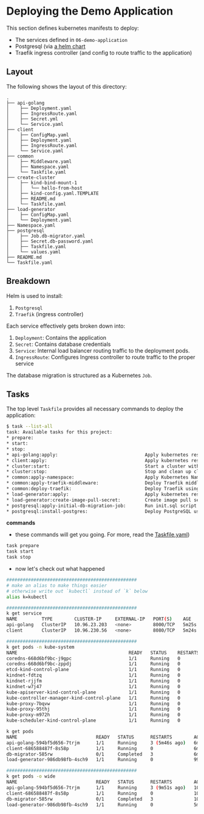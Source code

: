 # Deploying the Demo Application

This section defines kubernetes manifests to deploy:

- The services defined in `06-demo-application`
- Postgresql (via [a helm chart](https://github.com/bitnami/charts/tree/main/bitnami/postgresql)
- Traefik ingress controller (and config to route traffic to the application)

## Layout

The following shows the layout of this directory:

```
.
├── api-golang
│    ├── Deployment.yaml
│    ├── IngressRoute.yaml
│    ├── Secret.yml
│    └── Service.yaml
├── client
│    ├── ConfigMap.yaml
│    ├── Deployment.yaml
│    ├── IngressRoute.yaml
│    └── Service.yaml
├── common
│    ├── Middleware.yaml
│    ├── Namespace.yaml
│    └── Taskfile.yaml
├── create-cluster
│    ├── kind-bind-mount-1
│    │   └── hello-from-host
│    ├── kind-config.yaml.TEMPLATE
│    ├── README.md
│    └── Taskfile.yaml
├── load-generator
│    ├── ConfigMap.yaml
│    └── Deployment.yaml
├── Namespace.yaml
├── postgresql
│    ├── Job.db-migrator.yaml
│    ├── Secret.db-password.yaml
│    ├── Taskfile.yaml
│    └── values.yaml
├── README.md
└── Taskfile.yaml

```

## Breakdown

Helm is used to install:

1. `Postgresql`
2. `Traefik` (ingress controller)

Each service effectively gets broken down into:

1. `Deployment`: Contains the application
2. `Secret`: Contains database credentials
3. `Service`: Internal load balancer routing traffic to the deployment pods.
4. `IngressRoute`: Configures Ingress controller to route traffic to the proper service

The database migration is structured as a Kubernetes `Job`.

## Tasks

The top level `Taskfile` provides all necessary commands to deploy the application:

```bash
$ task --list-all
task: Available tasks for this project:
* prepare:                                         
* start:                                           
* stop:                                            
* api-golang:apply:                                Apply kubernetes resource manifests: api-golang
* client:apply:                                    Apply kubernetes resource manifests: client
* cluster:start:                                   Start a cluster with KinD
* cluster:stop:                                    Stop and clean up cluster
* common:apply-namespace:                          Apply Kubernetes Namespace
* common:apply-traefik-middleware:                 Deploy Traefik middleware
* common:deploy-traefik:                           Deploy Traefik using Helm
* load-generator:apply:                            Apply kubernetes resource manifests: load-generator
* load-generator:create-image-pull-secret:         Create image pull secret to pull from private registry
* postgresql:apply-initial-db-migration-job:       Run init.sql script against the DB
* postgresql:install-postgres:                     Deploy PostgreSQL using Helm


```

__commands__

- these commands will get you going.  For more, read the [Taskfile.yaml](Taskfile.yaml))
```bash
task prepare
task start
task stop
```

- now let's check out what happened

```bash
################################################
# make an alias to make things easier
# otherwise write out `kubectl` instead of `k` below
alias k=kubectl

################################################
k get service
NAME         TYPE        CLUSTER-IP     EXTERNAL-IP   PORT(S)    AGE
api-golang   ClusterIP   10.96.23.203   <none>        8000/TCP   5m25s
client       ClusterIP   10.96.230.56   <none>        8080/TCP   5m24s

################################################
k get pods -n kube-system
NAME                                         READY   STATUS    RESTARTS   AGE
coredns-668d6bf9bc-j9gpc                     1/1     Running   0          15m
coredns-668d6bf9bc-zppdj                     1/1     Running   0          15m
etcd-kind-control-plane                      1/1     Running   0          16m
kindnet-fdtzq                                1/1     Running   0          15m
kindnet-rjjfm                                1/1     Running   0          15m
kindnet-w7j47                                1/1     Running   0          15m
kube-apiserver-kind-control-plane            1/1     Running   0          16m
kube-controller-manager-kind-control-plane   1/1     Running   0          16m
kube-proxy-7bqvw                             1/1     Running   0          15m
kube-proxy-95thj                             1/1     Running   0          15m
kube-proxy-m972h                             1/1     Running   0          15m
kube-scheduler-kind-control-plane            1/1     Running   0          16m

k get pods
NAME                             READY   STATUS      RESTARTS        AGE
api-golang-594bf5d656-7trjm      1/1     Running     3 (5m46s ago)   6m24s
client-686588487f-8s58p          1/1     Running     0               6m23s
db-migrator-585rw                0/1     Completed   3               6m27s
load-generator-986db98fb-4sch9   1/1     Running     0               99s

################################################
k get pods -o wide
NAME                             READY   STATUS      RESTARTS        AGE     IP           NODE           NOMINATED NODE   READINESS GATES
api-golang-594bf5d656-7trjm      1/1     Running     3 (9m51s ago)   10m     10.244.1.3   kind-worker2   <none>           <none>
client-686588487f-8s58p          1/1     Running     0               10m     10.244.1.4   kind-worker2   <none>           <none>
db-migrator-585rw                0/1     Completed   3               10m     10.244.2.2   kind-worker    <none>           <none>
load-generator-986db98fb-4sch9   1/1     Running     0               5m44s   10.244.2.4   kind-worker    <none>           <none>

```


